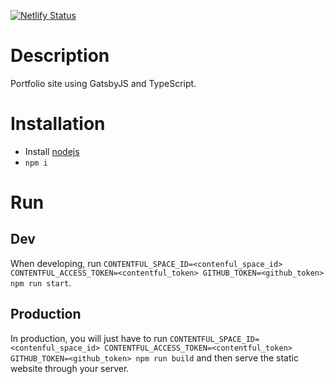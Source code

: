 [![Netlify Status](https://api.netlify.com/api/v1/badges/af10f273-37ff-4726-af94-cdc5e3f810b6/deploy-status)](https://app.netlify.com/sites/lucid-spence-d7329c/deploys)

# Description

Portfolio site using GatsbyJS and TypeScript.

# Installation

- Install [nodejs](https://nodejs.org/en/)
- `npm i`

# Run

## Dev

When developing, run `CONTENTFUL_SPACE_ID=<contenful_space_id> CONTENTFUL_ACCESS_TOKEN=<contentful_token> GITHUB_TOKEN=<github_token> npm run start`.

## Production

In production, you will just have to run `CONTENTFUL_SPACE_ID=<contenful_space_id> CONTENTFUL_ACCESS_TOKEN=<contentful_token> GITHUB_TOKEN=<github_token> npm run build` and then serve the static website through your server.
